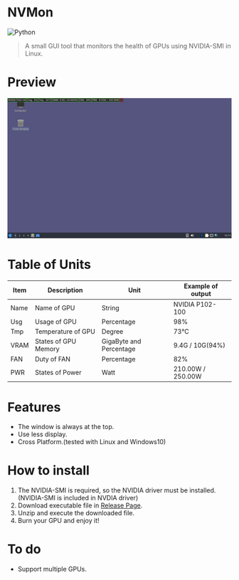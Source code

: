 # NVMon
![Python](https://img.shields.io/badge/Python3-3776AB?style=for-the-badge&logo=Python&logoColor=white)

> A small GUI tool that monitors the health of GPUs using NVIDIA-SMI in Linux.

# Preview
<p align="center"><img src="images/execute.jpg" width="700"/></p>

# Table of Units
|Item|Description|Unit|Example of output|
|---|---|---|---|
|Name|Name of GPU|String|NVIDIA P102-100|
|Usg|Usage of GPU|Percentage|98%|
|Tmp|Temperature of GPU|Degree|73°C|
|VRAM|States of GPU Memory|GigaByte and Percentage|9.4G / 10G(94%)|
|FAN|Duty of FAN|Percentage|82%|
|PWR|States of Power|Watt|210.00W / 250.00W|

# Features
- The window is always at the top.
- Use less display.
- Cross Platform.(tested with Linux and Windows10)

# How to install
1. The NVIDIA-SMI is required, so the NVIDIA driver must be installed. (NVIDIA-SMI is included in NVDIA driver)
2. Download executable file in [Release Page](https://github.com/kuper0201/NVMon/releases).
3. Unzip and execute the downloaded file.
4. Burn your GPU and enjoy it!

# To do
- Support multiple GPUs.
